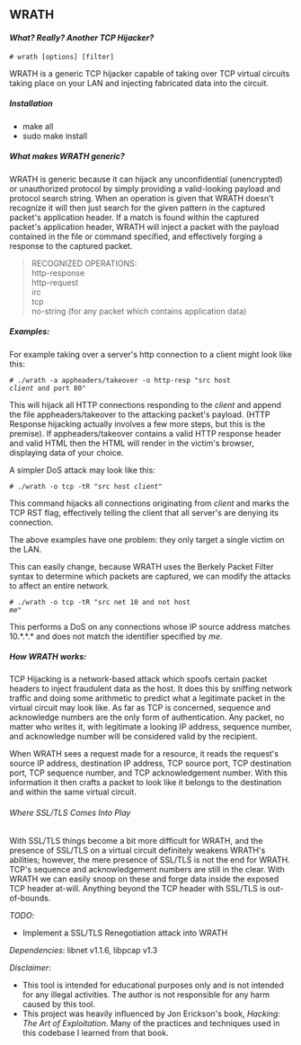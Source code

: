 ## WRATH
#### <i> What? Really? Another TCP Hijacker? </i>

<code># wrath [options] [filter] </code>

WRATH is a generic TCP hijacker capable of taking over TCP virtual circuits taking place 
on your LAN and injecting fabricated data into the circuit.

##### Installation
* make all
* sudo make install

##### What makes WRATH generic?

WRATH is generic because it can hijack any unconfidential (unencrypted) or unauthorized
protocol by simply providing a valid-looking payload and protocol search string. When
an operation is given that WRATH doesn't recognize it will then just search for the given
pattern in the captured packet's application header. If a match is found within the 
captured packet's application header, WRATH will inject a packet with the payload contained 
in the file or command specified, and effectively forging a response to the captured packet.

> RECOGNIZED OPERATIONS: <br>
> http-response <br>
> http-request <br>
> irc <br>
> tcp <br>
> no-string (for any packet which contains application data) <br>

##### Examples:

For example taking over a server's http connection to a client might look like this:

<code># ./wrath -a appheaders/takeover -o http-resp "src host *client* and port 80"</code>

This will hijack all HTTP connections responding to the *client* and append the file 
appheaders/takeover to the attacking packet's payload. (HTTP Response hijacking actually 
involves a few more steps, but this is the premise). If appheaders/takeover contains 
a valid HTTP response header and valid HTML then the HTML will render in the victim's
browser, displaying data of your choice.

A simpler DoS attack may look like this:

<code># ./wrath -o tcp -tR "src host *client*" </code>

This command hijacks all connections originating from *client* and marks the TCP RST flag, 
effectively telling the client that all server's are denying its connection.

The above examples have one problem: they only target a single victim on the LAN.

This can easily change, because WRATH uses the Berkely Packet Filter syntax to determine which packets
are captured, we can modify the attacks to affect an entire network.

<code># ./wrath -o tcp -tR "src net 10 and not host *me*"</code>

This performs a DoS on any connections whose IP source address matches 10.&#42;.&#42;.&#42; and does
not match the identifier specified by *me*.

##### How WRATH works:

TCP Hijacking is a network-based attack which spoofs certain packet headers to inject fraudulent data
as the host. It does this by sniffing network traffic and doing some arithmetic to predict what a legitimate
packet in the virtual circuit may look like. As far as TCP is concerned, sequence and acknowledge numbers are
the only form of authentication. Any packet, no matter who writes it, with legitimate a looking IP address, sequence
number, and acknowledge number will be considered valid by the recipient.

When WRATH sees a request made for a resource, it reads the request's source IP address, destination IP address, TCP source
port, TCP destination port, TCP sequence number, and TCP acknowledgement number. With this information it then crafts a
packet to look like it belongs to the destination and within the same virtual circuit. 

###### Where SSL/TLS Comes Into Play

With SSL/TLS things become a bit more difficult for WRATH, and the presence of SSL/TLS on a virtual circuit definitely weakens
WRATH's abilities; however, the mere presence of SSL/TLS is not the end for WRATH. TCP's sequence and acknowledgement numbers
are still in the clear. With WRATH we can easily snoop on these and forge data inside the exposed TCP header at-will. Anything
beyond the TCP header with SSL/TLS is out-of-bounds.

_TODO_:
* Implement a SSL/TLS Renegotiation attack into WRATH

_Dependencies_: libnet v1.1.6, libpcap v1.3

_Disclaimer_:
* This tool is intended for educational purposes only and is not
intended for any illegal activities. The author is not responsible
for any harm caused by this tool.
* This project was heavily influenced by Jon Erickson's book, _Hacking:
The Art of Exploitation_. Many of the practices and techniques used in
this codebase I learned from that book.
